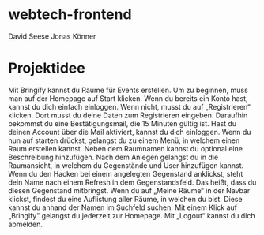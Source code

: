 # webtech-frontend

David Seese
Jonas Könner

# Projektidee
Mit Bringify kannst du Räume für Events erstellen.
Um zu beginnen, muss man auf der Homepage auf Start klicken.
Wenn du bereits ein Konto hast, kannst du dich einfach einloggen. Wenn nicht, musst du auf „Registrieren“ klicken.
Dort musst du deine Daten zum Registrieren eingeben. Daraufhin bekommst du eine Bestätigungsmail, die 15 Minuten gültig ist.
Hast du deinen Account über die Mail aktiviert, kannst du dich einloggen.
Wenn du nun auf starten drückst, gelangst du zu einem Menü, in welchem einen Raum erstellen kannst.
Neben dem Raumnamen kannst du optional eine Beschreibung hinzufügen.
Nach dem Anlegen gelangst du in die Raumansicht, in welchem du Gegenstände und User hinzufügen kannst.
Wenn du den Hacken bei einem angelegten Gegenstand anklickst, steht dein Name nach einem Refresh in dem Gegenstandsfeld. Das heißt, dass du diesen Gegenstand mitbringst.
Wenn du auf „Meine Räume“ in der Navbar klickst, findest du eine Auflistung aller Räume, in welchen du bist. Diese kannst du anhand der Namen im Suchfeld suchen.
Mit einem Klick auf „Bringify" gelangst du jederzeit zur Homepage.
Mit „Logout“ kannst du dich abmelden.
